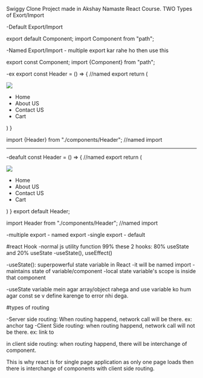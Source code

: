 Swiggy Clone Project made in Akshay Namaste React Course.
TWO Types of Exort/Import

-Default Export/Import

export default Component;
import Component from "path";

-Named Export/Import - multiple export kar rahe ho then use this

export const Component;
import {Component} from "path";

-ex
export const Header = () => { //named export
return (

<div className="header">
<div className="logo-container">
<img className="logo" src={LOGO_URL} />
</div>
<div className="nav-items">
<ul>
<li>Home</li>
<li>About US</li>
<li>Contact US</li>
<li>Cart</li>
</ul>
</div>
</div>
)
}

import {Header} from "./components/Header"; //named import

---

-deafult
const Header = () => { //named export
return (

<div className="header">
<div className="logo-container">
<img className="logo" src={LOGO_URL} />
</div>
<div className="nav-items">
<ul>
<li>Home</li>
<li>About US</li>
<li>Contact US</li>
<li>Cart</li>
</ul>
</div>
</div>
)
}
export default Header;

import Header from "./components/Header"; //named import

-multiple export - named export
-single export - default

#react Hook
-normal js utility function
99% these 2 hooks: 80% useState and 20% useState
-useState(), useEffect()

-useState(): superpowerful state variable in React
-it will be named import
-maintains state of variable/component
-local state variable's scope is inside that component

-useState variable mein agar array/object rahega and use variable ko hum agar const se v define karenge to error nhi dega.

#types of routing

-Server side routing: When routing happend, network call will be there. ex: anchor tag
-Client Side routing: when routing happend, network call will not be there. ex: link to

in client side routing: when routing happend, there will be interchange of component.

This is why react is for single page application as only one page loads then there is interchange of components with client side routing.
